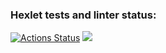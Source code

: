 ### Hexlet tests and linter status:
[![Actions Status](https://github.com/ImmuneQQ/python-project-49/workflows/hexlet-check/badge.svg)](https://github.com/ImmuneQQ/python-project-49/actions)
<a href="https://codeclimate.com/github/ImmuneQQ/python-project-49/maintainability"><img src="https://api.codeclimate.com/v1/badges/c804255c965cf3620741/maintainability" /></a>
